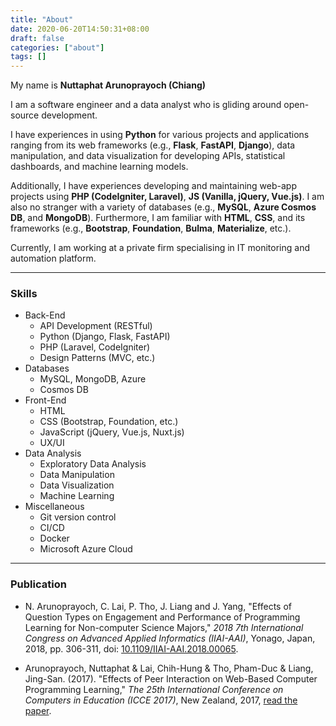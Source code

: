 ```yaml
---
title: "About"
date: 2020-06-20T14:50:31+08:00
draft: false
categories: ["about"]
tags: []
---
```


My name is **Nuttaphat Arunoprayoch (Chiang)**

I am a software engineer and a data analyst who is gliding around open-source development.

I have experiences in using **Python** for various projects and applications ranging from its web frameworks (e.g., **Flask**, **FastAPI**, **Django**), data manipulation, and data visualization for developing APIs, statistical dashboards, and machine learning models.

Additionally, I have experiences developing and maintaining web-app projects using **PHP (CodeIgniter, Laravel)**, **JS (Vanilla, jQuery, Vue.js)**. I am also no stranger with a variety of databases (e.g., **MySQL**, **Azure Cosmos DB**, and **MongoDB**). Furthermore, I am familiar with **HTML**, **CSS**, and its frameworks (e.g., **Bootstrap**, **Foundation**, **Bulma**, **Materialize**, etc.).

Currently, I am working at a private firm specialising in IT monitoring and automation platform.

---

### Skills

- Back-End
  - API Development (RESTful)
  - Python (Django, Flask, FastAPI)
  - PHP (Laravel, CodeIgniter)
  - Design Patterns (MVC, etc.)
- Databases
  - MySQL, MongoDB, Azure
  - Cosmos DB
- Front-End
  - HTML
  - CSS (Bootstrap, Foundation, etc.)
  - JavaScript (jQuery, Vue.js, Nuxt.js)
  - UX/UI
- Data Analysis
  - Exploratory Data Analysis
  - Data Manipulation
  - Data Visualization
  - Machine Learning
- Miscellaneous
  - Git version control
  - CI/CD
  - Docker
  - Microsoft Azure Cloud

---

### Publication

- N. Arunoprayoch, C. Lai, P. Tho, J. Liang and J. Yang, "Effects of Question Types on Engagement and Performance of Programming Learning for Non-computer Science Majors," _2018 7th International Congress on Advanced Applied Informatics (IIAI-AAI)_, Yonago, Japan, 2018, pp. 306-311, doi: [10.1109/IIAI-AAI.2018.00065](https://ieeexplore.ieee.org/document/8693438).

- Arunoprayoch, Nuttaphat & Lai, Chih-Hung & Tho, Pham-Duc & Liang, Jing-San. (2017). "Effects of Peer Interaction on Web-Based Computer Programming Learning," _The 25th International Conference on Computers in Education (ICCE 2017)_, New Zealand, 2017, [read the paper](https://www.researchgate.net/publication/322853323_Effects_of_Peer_Interaction_on_Web-Based_Computer_Programming_Learning).
